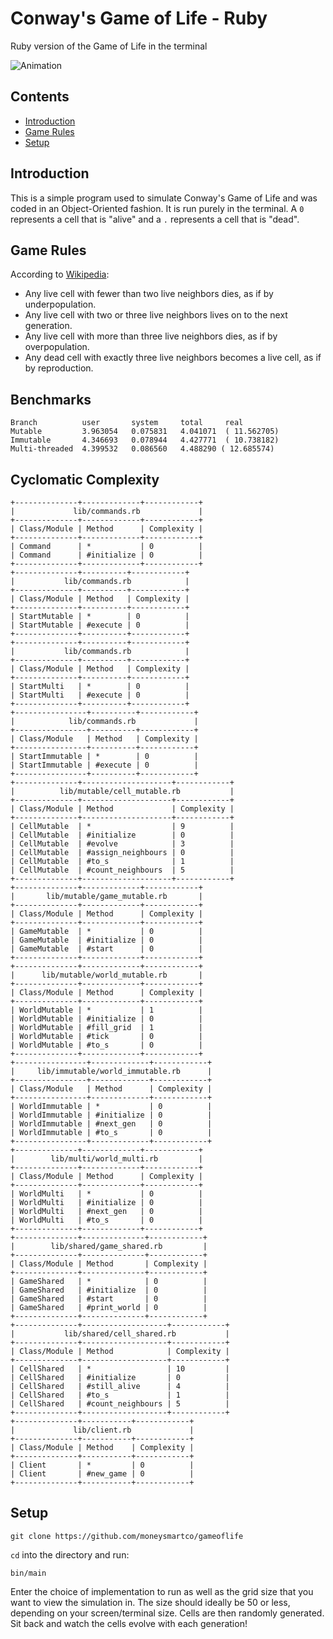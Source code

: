 # Conway's Game of Life - Ruby

Ruby version of the Game of Life in the terminal

![Animation](https://media.giphy.com/media/1etWs6I0jIMHS4Db5u/giphy.gif)

## Contents

- [Introduction](#introduction)
- [Game Rules](#game-rules)
- [Setup](#setup)

## Introduction

This is a simple program used to simulate Conway's Game of Life and was coded in an Object-Oriented fashion. It is run purely in the terminal. A `0` represents a cell that is "alive" and a `.` represents a cell that is "dead".

## Game Rules

According to [Wikipedia](#https://en.wikipedia.org/wiki/Conway%27s_Game_of_Life):

- Any live cell with fewer than two live neighbors dies, as if by underpopulation.
- Any live cell with two or three live neighbors lives on to the next generation.
- Any live cell with more than three live neighbors dies, as if by overpopulation.
- Any dead cell with exactly three live neighbors becomes a live cell, as if by reproduction.

## Benchmarks

```
Branch          user       system     total     real
Mutable         3.963054   0.075831   4.041071  ( 11.562705)
Immutable       4.346693   0.078944   4.427771  ( 10.738182)
Multi-threaded  4.399532   0.086560   4.488290 ( 12.685574)
```

## Cyclomatic Complexity

```
+--------------+-------------+------------+
|             lib/commands.rb             |
+--------------+-------------+------------+
| Class/Module | Method      | Complexity |
+--------------+-------------+------------+
| Command      | *           | 0          |
| Command      | #initialize | 0          |
+--------------+-------------+------------+
+--------------+----------+------------+
|           lib/commands.rb            |
+--------------+----------+------------+
| Class/Module | Method   | Complexity |
+--------------+----------+------------+
| StartMutable | *        | 0          |
| StartMutable | #execute | 0          |
+--------------+----------+------------+
+--------------+----------+------------+
|           lib/commands.rb            |
+--------------+----------+------------+
| Class/Module | Method   | Complexity |
+--------------+----------+------------+
| StartMulti   | *        | 0          |
| StartMulti   | #execute | 0          |
+--------------+----------+------------+
+----------------+----------+------------+
|            lib/commands.rb             |
+----------------+----------+------------+
| Class/Module   | Method   | Complexity |
+----------------+----------+------------+
| StartImmutable | *        | 0          |
| StartImmutable | #execute | 0          |
+----------------+----------+------------+
+--------------+--------------------+------------+
|          lib/mutable/cell_mutable.rb           |
+--------------+--------------------+------------+
| Class/Module | Method             | Complexity |
+--------------+--------------------+------------+
| CellMutable  | *                  | 9          |
| CellMutable  | #initialize        | 0          |
| CellMutable  | #evolve            | 3          |
| CellMutable  | #assign_neighbours | 0          |
| CellMutable  | #to_s              | 1          |
| CellMutable  | #count_neighbours  | 5          |
+--------------+--------------------+------------+
+--------------+-------------+------------+
|       lib/mutable/game_mutable.rb       |
+--------------+-------------+------------+
| Class/Module | Method      | Complexity |
+--------------+-------------+------------+
| GameMutable  | *           | 0          |
| GameMutable  | #initialize | 0          |
| GameMutable  | #start      | 0          |
+--------------+-------------+------------+
+--------------+-------------+------------+
|      lib/mutable/world_mutable.rb       |
+--------------+-------------+------------+
| Class/Module | Method      | Complexity |
+--------------+-------------+------------+
| WorldMutable | *           | 1          |
| WorldMutable | #initialize | 0          |
| WorldMutable | #fill_grid  | 1          |
| WorldMutable | #tick       | 0          |
| WorldMutable | #to_s       | 0          |
+--------------+-------------+------------+
+----------------+-------------+------------+
|     lib/immutable/world_immutable.rb      |
+----------------+-------------+------------+
| Class/Module   | Method      | Complexity |
+----------------+-------------+------------+
| WorldImmutable | *           | 0          |
| WorldImmutable | #initialize | 0          |
| WorldImmutable | #next_gen   | 0          |
| WorldImmutable | #to_s       | 0          |
+----------------+-------------+------------+
+--------------+-------------+------------+
|        lib/multi/world_multi.rb         |
+--------------+-------------+------------+
| Class/Module | Method      | Complexity |
+--------------+-------------+------------+
| WorldMulti   | *           | 0          |
| WorldMulti   | #initialize | 0          |
| WorldMulti   | #next_gen   | 0          |
| WorldMulti   | #to_s       | 0          |
+--------------+-------------+------------+
+--------------+--------------+------------+
|        lib/shared/game_shared.rb         |
+--------------+--------------+------------+
| Class/Module | Method       | Complexity |
+--------------+--------------+------------+
| GameShared   | *            | 0          |
| GameShared   | #initialize  | 0          |
| GameShared   | #start       | 0          |
| GameShared   | #print_world | 0          |
+--------------+--------------+------------+
+--------------+-------------------+------------+
|           lib/shared/cell_shared.rb           |
+--------------+-------------------+------------+
| Class/Module | Method            | Complexity |
+--------------+-------------------+------------+
| CellShared   | *                 | 10         |
| CellShared   | #initialize       | 0          |
| CellShared   | #still_alive      | 4          |
| CellShared   | #to_s             | 1          |
| CellShared   | #count_neighbours | 5          |
+--------------+-------------------+------------+
+--------------+-----------+------------+
|             lib/client.rb             |
+--------------+-----------+------------+
| Class/Module | Method    | Complexity |
+--------------+-----------+------------+
| Client       | *         | 0          |
| Client       | #new_game | 0          |
+--------------+-----------+------------+
```

## Setup

```
git clone https://github.com/moneysmartco/gameoflife
```
`cd` into the directory and run:
```
bin/main
```
Enter the choice of implementation to run as well as the grid size that you want to view the simulation in. The size should ideally be 50 or less, depending on your screen/terminal size. Cells are then randomly generated. Sit back and watch the cells evolve with each generation!